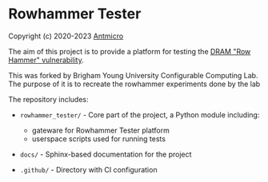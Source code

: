 # Rowhammer Tester

Copyright (c) 2020-2023 [Antmicro](https://www.antmicro.com)

The aim of this project is to provide a platform for testing the [DRAM "Row Hammer" vulnerability](https://users.ece.cmu.edu/~yoonguk/papers/kim-isca14.pdf).

This was forked by Brigham Young University Configurable Computing Lab. The purpose of it is to recreate the rowhammer experiments done by the lab

The repository includes:

* `rowhammer_tester/` - Core part of the project, a Python module including:

  * gateware for Rowhammer Tester platform
  * userspace scripts used for running tests
* `docs/` - Sphinx-based documentation for the project
* `.github/` - Directory with CI configuration

